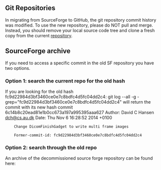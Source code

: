 ## Git Repositories
In migrating from SourceForge to GitHub, the git repository commit history was modified.  To use the new repository, please do NOT pull and merge.  Instead, you should remove your local source code tree and clone a fresh copy from the current [repository](http://github.com/gadgetron/gadgetron).

## SourceForge archive
If you need to access a specific commit in the old SF repository you have two options.

### Option 1: search the current repo for the old hash
If you are looking for the old hash fc9d22984d3bf3460ce0e7c8bdfc4d5fc04dd2c4:
    git log --all -g -grep="fc9d22984d3bf3460ce0e7c8bdfc4d5fc04dd2c4"
will return the commit with its new hash
    commit 6c14b8c20ead81e1b0cc673a197a995395aaa627
    Author: David C Hansen <dch@cs.au.dk>
    Date:   Thu Nov 6 16:28:52 2014 +0100
    
        Change DicomFinishGadget to write multi frame images
        
        Former-commit-id: fc9d22984d3bf3460ce0e7c8bdfc4d5fc04dd2c4

### Option 2: search through the old repo
An archive of the decommissioned source forge repository can be found here:
[](https://s3.amazonaws.com/gadgetron.github.io/gadgetron-repo-20141114.tar.gz)